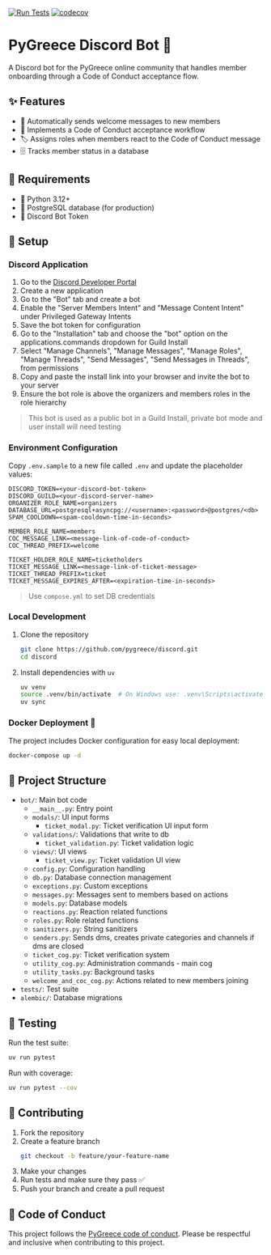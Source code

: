 [![Run Tests](https://github.com/pygreece/discord/actions/workflows/test.yml/badge.svg)](https://github.com/pygreece/discord/actions/workflows/test.yml)
[![codecov](https://codecov.io/github/pygreece/discord/graph/badge.svg?token=TRIHAIZE7D)](https://codecov.io/github/pygreece/discord)

# PyGreece Discord Bot 🤖

A Discord bot for the PyGreece online community that handles member onboarding through a Code of Conduct acceptance flow.

## ✨ Features

- 👋 Automatically sends welcome messages to new members
- 📜 Implements a Code of Conduct acceptance workflow
- 🏷️ Assigns roles when members react to the Code of Conduct message
- 🗄️ Tracks member status in a database

## 🔧 Requirements

- 🐍 Python 3.12+
- 🐘 PostgreSQL database (for production)
- 🔑 Discord Bot Token

## 🚀 Setup

### Discord Application

1. Go to the [Discord Developer Portal](https://discord.com/developers/applications)
2. Create a new application
3. Go to the "Bot" tab and create a bot
4. Enable the "Server Members Intent" and "Message Content Intent" under Privileged Gateway Intents
5. Save the bot token for configuration
6. Go to the "Installation" tab and choose the "bot" option on the applications.commands dropdown for Guild Install
7. Select "Manage Channels", "Manage Messages", "Manage Roles", "Manage Threads", "Send Messages", "Send Messages in Threads", from permissions
8. Copy and paste the install link into your browser and invite the bot to your server
9. Ensure the bot role is above the organizers and members roles in the role hierarchy

> This bot is used as a public bot in a Guild Install, private bot mode and user install will need testing

### Environment Configuration

Copy `.env.sample` to a new file called `.env` and update the placeholder values:
   ```dosini
DISCORD_TOKEN=<your-discord-bot-token>
DISCORD_GUILD=<your-discord-server-name>
ORGANIZER_ROLE_NAME=organizers
DATABASE_URL=postgresql+asyncpg://<username>:<password>@postgres/<db>
SPAM_COOLDOWN=<spam-cooldown-time-in-seconds>

MEMBER_ROLE_NAME=members
COC_MESSAGE_LINK=<message-link-of-code-of-conduct>
COC_THREAD_PREFIX=welcome

TICKET_HOLDER_ROLE_NAME=ticketholders
TICKET_MESSAGE_LINK=<message-link-of-ticket-message>
TICKET_THREAD_PREFIX=ticket
TICKET_MESSAGE_EXPIRES_AFTER=<expiration-time-in-seconds>
   ```

> Use `compose.yml` to set DB credentials

### Local Development

1. Clone the repository
   ```bash
   git clone https://github.com/pygreece/discord.git
   cd discord
   ```

2. Install dependencies with `uv`
   ```bash
   uv venv
   source .venv/bin/activate  # On Windows use: .venv\Scripts\activate
   uv sync
   ```

### Docker Deployment 🐳

The project includes Docker configuration for easy local deployment:

```bash
docker-compose up -d
```

## 📁 Project Structure

- `bot/`: Main bot code
  - `__main__.py`: Entry point
  - `modals/`: UI input forms
    - `ticket_modal.py`: Ticket verification UI input form
  - `validations/`: Validations that write to db
    - `ticket_validation.py`: Ticket validation logic
  - `views/`: UI views
    - `ticket_view.py`: Ticket validation UI view
  - `config.py`: Configuration handling
  - `db.py`: Database connection management
  - `exceptions.py`: Custom exceptions
  - `messages.py`: Messages sent to members based on actions
  - `models.py`: Database models
  - `reactions.py`: Reaction related functions
  - `roles.py`: Role related functions
  - `sanitizers.py`: String sanitizers
  - `senders.py`: Sends dms, creates private categories and channels if dms are closed
  - `ticket_cog.py`: Ticket verification system
  - `utility_cog.py`: Administration commands - main cog
  - `utility_tasks.py`: Background tasks
  - `welcome_and_coc_cog.py`: Actions related to new members joining
- `tests/`: Test suite
- `alembic/`: Database migrations

## 🧪 Testing

Run the test suite:

```bash
uv run pytest
```

Run with coverage:

```bash
uv run pytest --cov
```

## 👥 Contributing

1. Fork the repository
2. Create a feature branch
   ```bash
   git checkout -b feature/your-feature-name
   ```
3. Make your changes
4. Run tests and make sure they pass ✅
5. Push your branch and create a pull request

## 💬 Code of Conduct

This project follows the [PyGreece code of conduct](https://pygreece.org/code-of-conduct/).
Please be respectful and inclusive when contributing to this project.
